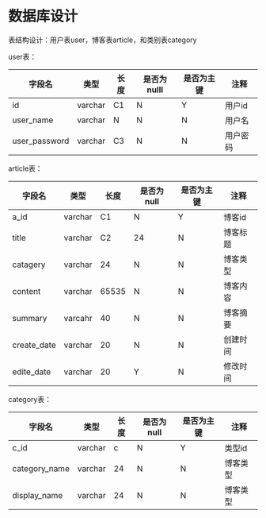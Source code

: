# 数据库设计

表结构设计：用户表user，博客表article，和类别表category

user表：

字段名 | 类型 | 长度 | 是否为nulll | 是否为主键 | 注释 
---------|----------|---------|---------|---------|---------
 id | varchar | C1 |  N | Y  | 用户id
 user_name | varchar | N | N | N | 用户名
 user_password | varchar | C3 | N | N  | 用户密码


 article表：

 字段名 | 类型 | 长度 |  是否为null  | 是否为主键 | 注释
---------|----------|---------|---------|---------|---------
 a_id | varchar | C1 | N | Y | 博客id
 title | varchar | C2 |24 | N | 博客标题
 catagery | varchar | 24 | N | N | 博客类型 
 content | varchar | 65535 | N | N | 博客内容
 summary | varcahr | 40 | N | N | 博客摘要
 create_date |  varchar  | 20 | N | N | 创建时间
 edite_date | varchar | 20 |  Y | N | 修改时间 

category表：

字段名 | 类型 | 长度 | 是否为null | 是否为主键 | 注释
---------|----------|---------|---------|---------|---------
 c_id | varchar | c  | N | Y | 类型id 
 category_name | varchar | 24 | N| N | 博客类型 
 display_name | varchar | 24 | N| N | 博客类型 


 